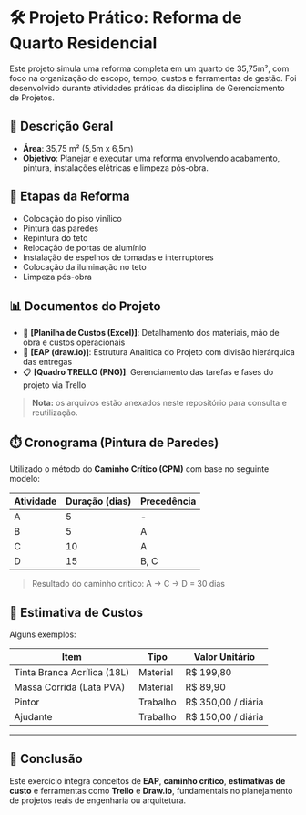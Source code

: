 # 🛠️ Projeto Prático: Reforma de Quarto Residencial

Este projeto simula uma reforma completa em um quarto de 35,75m², com foco na organização do escopo, tempo, custos e ferramentas de gestão. Foi desenvolvido durante atividades práticas da disciplina de Gerenciamento de Projetos.

## 📐 Descrição Geral

- **Área**: 35,75 m² (5,5m x 6,5m)
- **Objetivo**: Planejar e executar uma reforma envolvendo acabamento, pintura, instalações elétricas e limpeza pós-obra.

## 🧩 Etapas da Reforma

- Colocação do piso vinílico  
- Pintura das paredes  
- Repintura do teto  
- Relocação de portas de alumínio  
- Instalação de espelhos de tomadas e interruptores  
- Colocação da iluminação no teto  
- Limpeza pós-obra  

## 📊 Documentos do Projeto

- 📁 **[Planilha de Custos (Excel)]**: Detalhamento dos materiais, mão de obra e custos operacionais  
- 🧱 **[EAP (draw.io)]**: Estrutura Analítica do Projeto com divisão hierárquica das entregas  
- 📋 **[Quadro TRELLO (PNG)]**: Gerenciamento das tarefas e fases do projeto via Trello

> **Nota:** os arquivos estão anexados neste repositório para consulta e reutilização.

## ⏱️ Cronograma (Pintura de Paredes)

Utilizado o método do **Caminho Crítico (CPM)** com base no seguinte modelo:

| Atividade | Duração (dias) | Precedência |
|-----------|----------------|-------------|
| A         | 5              | -           |
| B         | 5              | A           |
| C         | 10             | A           |
| D         | 15             | B, C        |

> Resultado do caminho crítico: A → C → D = 30 dias

## 💸 Estimativa de Custos

Alguns exemplos:

| Item                          | Tipo      | Valor Unitário         |
|-------------------------------|-----------|-------------------------|
| Tinta Branca Acrílica (18L)   | Material  | R$ 199,80               |
| Massa Corrida (Lata PVA)      | Material  | R$ 89,90                |
| Pintor                        | Trabalho  | R$ 350,00 / diária      |
| Ajudante                      | Trabalho  | R$ 150,00 / diária      |

---

## 📌 Conclusão

Este exercício integra conceitos de **EAP**, **caminho crítico**, **estimativas de custo** e ferramentas como **Trello** e **Draw.io**, fundamentais no planejamento de projetos reais de engenharia ou arquitetura.


